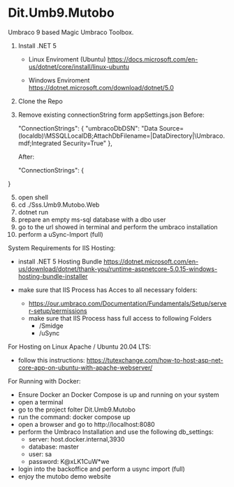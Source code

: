 # Dit.Umb9.Mutobo


Umbraco 9 based Magic Umbraco Toolbox.


1. Install .NET 5
    - Linux Enviroment (Ubuntu)
      https://docs.microsoft.com/en-us/dotnet/core/install/linux-ubuntu
      
    - Windows Enviroment
      https://dotnet.microsoft.com/download/dotnet/5.0
2. Clone the Repo
3. Remove existing connectionString form appSettings.json
   Before:

    "ConnectionStrings": {
    "umbracoDbDSN": "Data Source=(localdb)\\MSSQLLocalDB;AttachDbFilename=|DataDirectory|\\Umbraco.mdf;Integrated Security=True"
  },
   
   After:
   
     "ConnectionStrings": {
    
  }

5. open shell 
6. cd ./Sss.Umb9.Mutobo.Web
7. dotnet run
8. prepare an empty ms-sql database with a dbo user
9. go to the url showed in terminal and perform the umbraco installation
10. perform a uSync-Import (full)

System Requirements for IIS Hosting:

- install .NET 5 Hosting Bundle https://dotnet.microsoft.com/en-us/download/dotnet/thank-you/runtime-aspnetcore-5.0.15-windows-hosting-bundle-installer


- make sure that IIS Process has Acces to all necessary folders:
  - https://our.umbraco.com/Documentation/Fundamentals/Setup/server-setup/permissions
  - make sure that IIS Process hass full access to following Folders
    - /Smidge
    - /uSync



For Hosting on Linux Apache / Ubuntu 20.04 LTS:
- follow this instructions: https://tutexchange.com/how-to-host-asp-net-core-app-on-ubuntu-with-apache-webserver/


For Running with Docker:

- Ensure Docker an Docker Compose is up and running on your system
- open a terminal
- go to the project folter Dit.Umb9.Mutobo
- run the command: docker compose up
- open a browser and go to http://localhost:8080
- perform the Umbraco Installation and use the following db_settings:
  - server: host.docker.internal,3930
  - database: master
  - user: sa
  - password: K@xLK1CuW*we
- login into the backoffice and perform a usync import (full)
- enjoy the mutobo demo website 